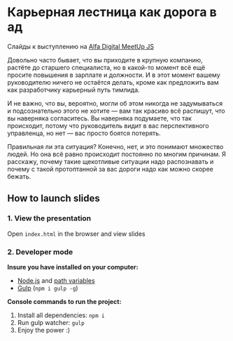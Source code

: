 # Карьерная лестница как дорога в ад

Слайды к выступлению на [Alfa Digital MeetUp JS](https://digital.alfabank.ru/events/js-meetup-1)

Довольно часто бывает, что вы приходите в крупную компанию, растёте до старшего специалиста, но в какой-то момент всё ещё просите повышения в зарплате и должности. И в этот момент вашему руководителю ничего не остаётся делать, кроме как предложить вам как разработчику карьерный путь тимлида.

И не важно, что вы, вероятно, могли об этом никогда не задумываться и подсознательно этого не хотите — вам так красиво всё распишут, что вы наверняка согласитесь. Вы наверняка подумаете, что так происходит, потому что руководитель видит в вас перспективного управленца, но нет — вас просто боятся потерять.

Правильная ли эта ситуация? Конечно, нет, и это понимают множество людей. Но она всё равно происходит постоянно по многим причинам. Я расскажу, почему такие щекотливые ситуации надо распознавать и почему с такой протоптанной за вас дороги надо как можно скорее бежать.

## How to launch slides
### 1. View the presentation
Open `index.html` in the browser and view slides

### 2. Developer mode

__Insure you have installed on your computer:__

* [Node.js](https://nodejs.org/en/download/) and [path variables](http://stackoverflow.com/questions/8278143/node-js-how-to-run-node-command-from-any-path)
* [Gulp](http://gulpjs.com/) (`npm i gulp -g`)

__Console commands to run the project:__

1. Install all dependenсies: `npm i`
2. Run gulp watcher: `gulp`
3. Enjoy the power :)
